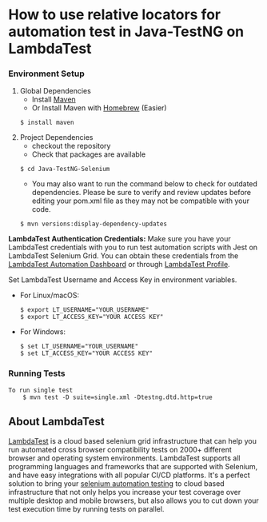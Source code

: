 # How to use relative locators for automation test in Java-TestNG on LambdaTest

### Environment Setup

1. Global Dependencies
    * Install [Maven](https://maven.apache.org/install.html)
    * Or Install Maven with [Homebrew](http://brew.sh/) (Easier)
    ```
    $ install maven
    ```
2. Project Dependencies
    * checkout the repository
    * Check that packages are available
    ```
    $ cd Java-TestNG-Selenium
    ```
    * You may also want to run the command below to check for outdated dependencies. Please be sure to verify and review updates before editing your pom.xml file as they may not be compatible with your code.
    ```
    $ mvn versions:display-dependency-updates
    ```

**LambdaTest Authentication Credentials:** Make sure you have your LambdaTest credentials with you to run test automation scripts with Jest on LambdaTest Selenium Grid. You can obtain these credentials from the [LambdaTest Automation Dashboard](https://automation.lambdatest.com/) or through [LambdaTest Profile](https://accounts.lambdatest.com/detail/profile).

Set LambdaTest Username and Access Key in environment variables.

* For Linux/macOS:
   ```
   $ export LT_USERNAME="YOUR_USERNAME"
   $ export LT_ACCESS_KEY="YOUR ACCESS KEY"
   ```

* For Windows:
   ```
   $ set LT_USERNAME="YOUR_USERNAME"
   $ set LT_ACCESS_KEY="YOUR ACCESS KEY"
   ```
    
### Running Tests

```
To run single test
    $ mvn test -D suite=single.xml -Dtestng.dtd.http=true
```
## About LambdaTest

[LambdaTest](https://www.lambdatest.com/) is a cloud based selenium grid infrastructure that can help you run automated cross browser compatibility tests on 2000+ different browser and operating system environments. LambdaTest supports all programming languages and frameworks that are supported with Selenium, and have easy integrations with all popular CI/CD platforms. It's a perfect solution to bring your [selenium automation testing](https://www.lambdatest.com/selenium-automation) to cloud based infrastructure that not only helps you increase your test coverage over multiple desktop and mobile browsers, but also allows you to cut down your test execution time by running tests on parallel.

